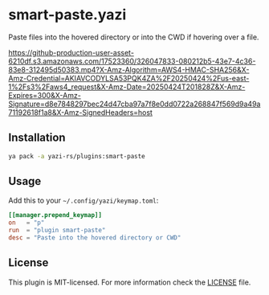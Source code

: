 # smart-paste.yazi

Paste files into the hovered directory or into the CWD if hovering over a file.

https://github-production-user-asset-6210df.s3.amazonaws.com/17523360/326047833-080212b5-43e7-4c36-83e8-312495d50383.mp4?X-Amz-Algorithm=AWS4-HMAC-SHA256&X-Amz-Credential=AKIAVCODYLSA53PQK4ZA%2F20250424%2Fus-east-1%2Fs3%2Faws4_request&X-Amz-Date=20250424T201828Z&X-Amz-Expires=300&X-Amz-Signature=d8e7848297bec24d47cba97a7f8e0dd0722a268847f569d9a49a71192618f1a8&X-Amz-SignedHeaders=host

## Installation

```sh
ya pack -a yazi-rs/plugins:smart-paste
```

## Usage

Add this to your `~/.config/yazi/keymap.toml`:

```toml
[[manager.prepend_keymap]]
on   = "p"
run  = "plugin smart-paste"
desc = "Paste into the hovered directory or CWD"
```

## License

This plugin is MIT-licensed. For more information check the [LICENSE](LICENSE) file.

[open]: https://yazi-rs.github.io/docs/configuration/keymap/#manager.open
[enter]: https://yazi-rs.github.io/docs/configuration/keymap/#manager.enter

